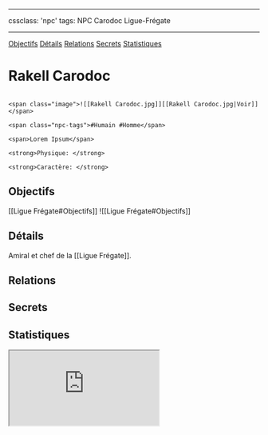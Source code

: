 
---

cssclass: 'npc'
tags: NPC Carodoc Ligue-Frégate 

---
<span class="nav">[Objectifs](#Objectifs) [Détails](#Détails)  [Relations](#Relations) [Secrets](#Secrets) [Statistiques](#Statistiques)</span>

# Rakell Carodoc

```ad-desc

<span class="image">![[Rakell Carodoc.jpg]][[Rakell Carodoc.jpg|Voir]]</span>

<span class="npc-tags">#Humain #Homme</span>

<span>Lorem Ipsum</span>

<strong>Physique: </strong>

<strong>Caractère: </strong>
```

## Objectifs
<span class="tab">[[Ligue Frégate#Objectifs]]</span>
<span class="embed-section tab">![[Ligue Frégate#Objectifs]]</span>

## Détails
Amiral et chef de la [[Ligue Frégate]].

## Relations

## Secrets

## Statistiques
<iframe class="embedded-statblock" src="https://pathfinderdashboard.com/Creatures/Noble.html"></iframe>